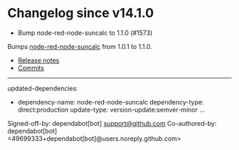 # Changelog since v14.1.0
- Bump node-red-node-suncalc to 1.1.0 (#1573)

Bumps [node-red-node-suncalc](https://github.com/node-red/node-red-nodes/tree/HEAD/tree/time/suncalc) from 1.0.1 to 1.1.0.
- [Release notes](https://github.com/node-red/node-red-nodes/releases)
- [Commits](https://github.com/node-red/node-red-nodes/commits/HEAD/tree/time/suncalc)

---
updated-dependencies:
- dependency-name: node-red-node-suncalc
  dependency-type: direct:production
  update-type: version-update:semver-minor
...

Signed-off-by: dependabot[bot] <support@github.com>
Co-authored-by: dependabot[bot] <49699333+dependabot[bot]@users.noreply.github.com> 
